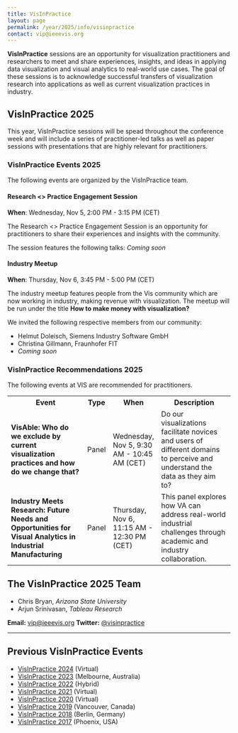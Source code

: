 ```yaml
---
title: VisInPractice
layout: page
permalink: /year/2025/info/visinpractice
contact: vip@ieeevis.org
---
```


**VisInPractice** sessions are an opportunity for visualization practitioners and researchers to meet and share experiences, insights, and ideas in applying data visualization and visual analytics to real-world use cases. The goal of these sessions is to acknowledge successful transfers of visualization research into applications as well as current visualization practices in industry.

<!-- ---------------------------------------------------------------------------------- -->
## VisInPractice 2025

This year, VisInPractice sessions will be spead throughout the conference week and will include a series of practitioner-led talks as well as paper sessions with presentations that are highly relevant for practitioners.

<!-- ---------------------------------------------------------------------------------- -->
### VisInPractice Events 2025

The following events are organized by the VisInPractice team.

#### Research <> Practice Engagement Session

**When**: Wednesday, Nov 5, 2:00 PM - 3:15 PM (CET)

The Research <> Practice Engagement Session is an opportunity for practitioners to share their experiences and insights with the community.

The session features the following talks:
*Coming soon*


#### Industry Meetup

**When**: Thursday, Nov 6, 3:45 PM - 5:00 PM (CET)

The industry meetup features people from the Vis community which are now working in industry, making revenue with visualization.
The meetup will be run under the title **How to make money with visualization?**

We invited the following respective members from our community:
* Helmut Doleisch, Siemens Industry Software GmbH
* Christina Gillmann, Fraunhofer FIT
* *Coming soon*

<!-- ---------------------------------------------------------------------------------- -->
### VisInPractice Recommendations 2025

The following events at VIS are recommended for practitioners.

<table>
<tr>
    <th>Event</th>
    <th style="width: 10%">Type</th>
    <th style="width: 15%">When</th>
    <th>Description</th>
</tr>
<tr>
    <td><strong>VisAble: Who do we exclude by current visualization practices and how do we change that?</strong></td>
    <td>Panel</td>
    <td>Wednesday, Nov 5, 9:30 AM - 10:45 AM (CET)</td>
    <td>Do our visualizations facilitate novices and users of different domains to perceive and understand the data as they aim to?</td>
</tr>
<tr>
    <td><strong>Industry Meets Research: Future Needs and Opportunities for Visual Analytics in Industrial Manufacturing</strong></td>
    <td>Panel</td>
    <td>Thursday, Nov 6, 11:15 AM - 12:30 PM (CET)</td>
    <td> This panel explores how VA can address real-world industrial challenges through academic and industry collaboration.</td>
</tr>
</table>


<!-- ---------------------------------------------------------------------------------- -->
## The VisInPractice 2025 Team

* Chris Bryan, _Arizona State University_
* Arjun Srinivasan, _Tableau Research_

**Email:** [vip@ieeevis.org](mailto:vip@ieeevis.org)
**Twitter:** [@visinpractice](https://twitter.com/visinpractice)

- - -

## Previous VisInPractice Events 
* [VisInPractice 2024](http://ieeevis.org/year/2024/info/visinpractice) (Virtual)
* [VisInPractice 2023](http://ieeevis.org/year/2023/info/visinpractice) (Melbourne, Australia)
* [VisInPractice 2022](http://ieeevis.org/year/2022/info/visinpractice) (Hybrid)
* [VisInPractice 2021](http://ieeevis.org/year/2021/info/visinpractice) (Virtual)
* [VisInPractice 2020](https://visinpractice.github.io/assets/vip2020/index.html) (Virtual)
* [VisInPractice 2019](https://visinpractice.github.io/assets/vip2019/index.html) (Vancouver, Canada)
* [VisInPractice 2018](https://visinpractice.github.io/assets/vip2018/index.html) (Berlin, Germany)
* [VisInPractice 2017](https://visinpractice.github.io/assets/vip2017/index.html) (Phoenix, USA)
